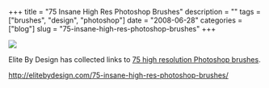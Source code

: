 +++
title = "75 Insane High Res Photoshop Brushes"
description = ""
tags = ["brushes", "design", "photoshop"]
date = "2008-06-28"
categories = ["blog"]
slug = "75-insane-high-res-photoshop-brushes"
+++



  <div class="notebook-screenshot"><a href="http://elitebydesign.com/75-insane-high-res-photoshop-brushes/"><img src="//konigi.com/media/bluga/wt4866d2b344ebf_0.jpg"/></a></div><p>Elite By Design has collected links to <a href="http://elitebydesign.com/75-insane-high-res-photoshop-brushes/">75 high resolution Photoshop brushes</a>.</p>
    
  <a href="http://elitebydesign.com/75-insane-high-res-photoshop-brushes/">http://elitebydesign.com/75-insane-high-res-photoshop-brushes/</a>
